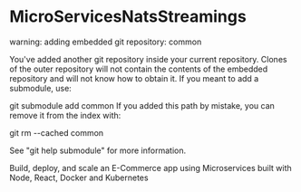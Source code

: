 # MicroServicesNatsStreamings

warning: adding embedded git repository: common

You've added another git repository inside your current repository.
Clones of the outer repository will not contain the contents of
the embedded repository and will not know how to obtain it.
If you meant to add a submodule, use:

git submodule add <url> common
If you added this path by mistake, you can remove it from the
index with:

git rm --cached common

See "git help submodule" for more information.

Build, deploy, and scale an E-Commerce app using Microservices built with Node, React, Docker and Kubernetes
